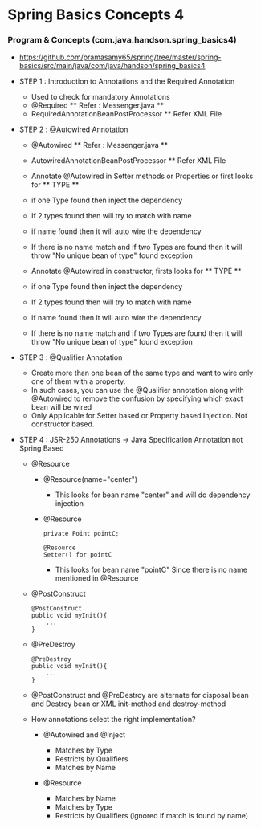 # Spring Basics Concepts 4

### Program & Concepts (com.java.handson.spring_basics4)
 * https://github.com/pramasamy65/spring/tree/master/spring-basics/src/main/java/com/java/handson/spring_basics4
 * STEP 1 : Introduction to Annotations and the Required Annotation 
	*  Used to check for mandatory Annotations
	* @Required ** Refer : Messenger.java **
	* RequiredAnnotationBeanPostProcessor ** Refer XML File

 * STEP 2 :  @Autowired Annotation
	* @Autowired ** Refer : Messenger.java **
	* AutowiredAnnotationBeanPostProcessor ** Refer XML File
	
	* Annotate @Autowired in Setter methods or Properties or first looks for ** TYPE **
	* if one Type found then inject the dependency
	* If 2 types found then will try to match with name
	* if name found then it will auto wire the dependency
	* If there is no name match and if two Types are found then it will throw "No unique bean of type" found exception
	
	* Annotate @Autowired in constructor, firsts looks for ** TYPE **
	* if one Type found then inject the dependency
	* If 2 types found then will try to match with name
	* if name found then it will auto wire the dependency
	* If there is no name match and if two Types are found then it will throw "No unique bean of type" found exception
	
 * STEP 3 :  @Qualifier Annotation
	* Create more than one bean of the same type and want to wire only one of them with a property. 
	* In such cases, you can use the @Qualifier annotation along with @Autowired to remove the confusion by specifying which exact bean will be wired
	* Only Applicable for Setter based or Property based Injection. Not constructor based.
	
	
 * STEP 4 : JSR-250 Annotations -> Java Specification Annotation not Spring Based

	* @Resource
		* @Resource(name="center")
			* This looks for bean name "center" and will do dependency injection
		* @Resource
			```
			private Point pointC;
			
			@Resource
			Setter() for pointC
			```
			
			* This looks for bean name "pointC" Since there is no name mentioned in @Resource
	* @PostConstruct
		```
		@PostConstruct
		public void myInit(){
			...
		}
		```
	* @PreDestroy
		```
		@PreDestroy
		public void myInit(){
			...
		}
		```
	* @PostConstruct and @PreDestroy are alternate for disposal bean and Destroy bean or XML init-method and destroy-method
	
	* How annotations select the right implementation?
		* @Autowired and @Inject
			* Matches by Type
			* Restricts by Qualifiers
			* Matches by Name
		
		* @Resource
			* Matches by Name
			* Matches by Type
			* Restricts by Qualifiers (ignored if match is found by name)